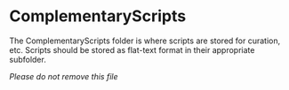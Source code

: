 # ComplementaryScripts
The ComplementaryScripts folder is where scripts are stored for curation, etc. Scripts should be stored as flat-text format in their appropriate subfolder.

*Please do not remove this file*
